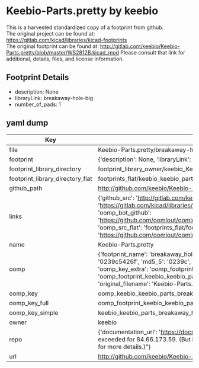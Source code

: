 # Keebio-Parts.pretty by keebio  
This is a harvested standardized copy of a footprint from github.  
The original project can be found at:  
https://gitlab.com/kicad/libraries/kicad-footprints  
The original footprint can be found at:
http://gitlab.com/keebio/Keebio-Parts.pretty/blob/master/WS2812B.kicad_mod
Please consult that link for additional, details, files, and license information.  
## Footprint Details
* description: None  
* libraryLink: breakaway-hole-big  
* number_of_pads: 1  
## yaml dump  
| Key | Value |  
| --- | --- |  
| file | Keebio-Parts.pretty/breakaway-hole-big.kicad_mod |  
| footprint | {'description': None, 'libraryLink': 'breakaway-hole-big', 'number_of_pads': 1} |  
| footprint_library_directory | footprint_library_owner/keebio_Keebio-Parts.pretty |  
| footprint_library_directory_flat | footprints_flat/keebio_keebio_parts_breakaway_hole_big/working |  
| github_path | http://github.com/keebio/Keebio-Parts.pretty/blob/master/breakaway-hole-big.kicad_mod |  
| links | {'github_src': 'http://gitlab.com/keebio/Keebio-Parts.pretty/blob/master/WS2812B.kicad_mod', 'github_src_repo': 'https://gitlab.com/kicad/libraries/kicad-footprints', 'oomp_bot': 'footprints/keebio_keebio_parts_breakaway_hole_big/working', 'oomp_bot_github': 'https://github.com/oomlout/oomlout_oomp_footprint_bot/tree/main/footprints/keebio_keebio_parts_breakaway_hole_big/working', 'oomp_src_flat': 'footprints_flat/footprints_flat/keebio_keebio_parts_breakaway_hole_big/working', 'oomp_src_flat_github': 'https://github.com/oomlout/oomlout_oomp_footprint_src/tree/main/footprints_flat/keebio_keebio_parts_breakaway_hole_big/working'} |  
| name | Keebio-Parts.pretty |  
| oomp | {'footprint_name': 'breakaway_hole_big', 'library_name': 'keebio_parts', 'md5': '0239c5426f4f8399607abc0a926f0e0b', 'md5_10': '0239c5426f', 'md5_5': '0239c', 'md5_6': '0239c5', 'oomp_key': 'oomp_keebio_keebio_parts_breakaway_hole_big', 'oomp_key_extra': 'oomp_footprint_keebio_keebio_parts_breakaway_hole_big', 'oomp_key_full': 'oomp_footprint_keebio_keebio_parts_breakaway_hole_big_0239c5', 'oomp_key_simple': 'keebio_keebio_parts_breakaway_hole_big', 'original_filename': 'Keebio-Parts.pretty/breakaway-hole-big.kicad_mod', 'owner_name': 'keebio'} |  
| oomp_key | oomp_keebio_keebio_parts_breakaway_hole_big |  
| oomp_key_full | oomp_footprint_keebio_keebio_parts_breakaway_hole_big |  
| oomp_key_simple | keebio_keebio_parts_breakaway_hole_big |  
| owner | keebio |  
| repo | {'documentation_url': 'https://docs.github.com/rest/overview/resources-in-the-rest-api#rate-limiting', 'message': "API rate limit exceeded for 84.66.173.59. (But here's the good news: Authenticated requests get a higher rate limit. Check out the documentation for more details.)"} |  
| url | http://github.com/keebio/Keebio-Parts.pretty |  

